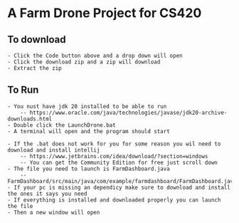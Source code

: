 # A Farm Drone Project for CS420

## To download
	- Click the Code button above and a drop down will open
	- Click the download zip and a zip will download
	- Extract the zip 
	
## To Run
	- You nust have jdk 20 installed to be able to run 
		-- https://www.oracle.com/java/technologies/javase/jdk20-archive-downloads.html
	- Double click the LaunchDrone.bat
	- A terminal will open and the program should start

	- If the .bat does not work for you for some reason you wil need to download and install intellij
		-- https://www.jetbrains.com/idea/download/?section=windows
		-- You can get the Community Edition for free just scroll down
	- The file you need to launch is FarmDashboard.java
		-- FarmDashboard/src/main/java/com/example/farmdashboard/FarmDashboard.java
	- If your pc is missing an dependicy make sure to download and install the ones it says you need
	- If everything is installed and downloaded properly you can launch the file 
	- Then a new window will open